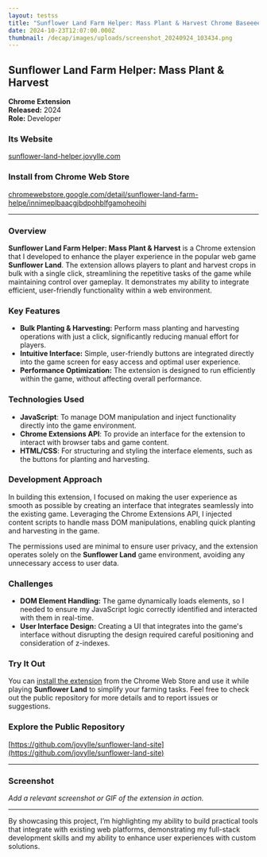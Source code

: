 ```yaml
---
layout: testss
title: "Sunflower Land Farm Helper: Mass Plant & Harvest Chrome Baseeeed Extension"
date: 2024-10-23T12:07:00.000Z
thumbnail: /decap/images/uploads/screenshot_20240924_103434.png
---
```



## Sunflower Land Farm Helper: Mass Plant & Harvest

**Chrome Extension**  
**Released:** 2024  
**Role:** Developer  

### Its Website ###
[sunflower-land-helper.jovylle.com](https://sunflower-land-helper.jovylle.com/)

### Install from Chrome Web Store ###
[chromewebstore.google.com/detail/sunflower-land-farm-helpe/innimeplbaacgjbdpohblfgamoheoihi](https://chromewebstore.google.com/detail/sunflower-land-farm-helpe/innimeplbaacgjbdpohblfgamoheoihi)

---

### Overview

**Sunflower Land Farm Helper: Mass Plant & Harvest** is a Chrome extension that I developed to enhance the player experience in the popular web game **Sunflower Land**. The extension allows players to plant and harvest crops in bulk with a single click, streamlining the repetitive tasks of the game while maintaining control over gameplay. It demonstrates my ability to integrate efficient, user-friendly functionality within a web environment.

### Key Features

- **Bulk Planting & Harvesting:** Perform mass planting and harvesting operations with just a click, significantly reducing manual effort for players.
- **Intuitive Interface:** Simple, user-friendly buttons are integrated directly into the game screen for easy access and optimal user experience.
- **Performance Optimization:** The extension is designed to run efficiently within the game, without affecting overall performance.
  
### Technologies Used

- **JavaScript**: To manage DOM manipulation and inject functionality directly into the game environment.
- **Chrome Extensions API**: To provide an interface for the extension to interact with browser tabs and game content.
- **HTML/CSS**: For structuring and styling the interface elements, such as the buttons for planting and harvesting.

### Development Approach

In building this extension, I focused on making the user experience as smooth as possible by creating an interface that integrates seamlessly into the existing game. Leveraging the Chrome Extensions API, I injected content scripts to handle mass DOM manipulations, enabling quick planting and harvesting in the game. 

The permissions used are minimal to ensure user privacy, and the extension operates solely on the **Sunflower Land** game environment, avoiding any unnecessary access to user data.

### Challenges

- **DOM Element Handling:** The game dynamically loads elements, so I needed to ensure my JavaScript logic correctly identified and interacted with them in real-time.
- **User Interface Design:** Creating a UI that integrates into the game's interface without disrupting the design required careful positioning and consideration of z-indexes.

### Try It Out

You can [install the extension](https://chromewebstore.google.com/detail/sunflower-land-farm-helpe/innimeplbaacgjbdpohblfgamoheoihi)  from the Chrome Web Store and use it while playing **Sunflower Land** to simplify your farming tasks. Feel free to check out the public repository for more details and to report issues or suggestions.

### Explore the Public Repository ###
[https://github.com/jovylle/sunflower-land-site](https://github.com/jovylle/sunflower-land-site)

---

### Screenshot

_Add a relevant screenshot or GIF of the extension in action._

---

By showcasing this project, I’m highlighting my ability to build practical tools that integrate with existing web platforms, demonstrating my full-stack development skills and my ability to enhance user experiences with custom solutions.
